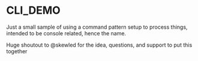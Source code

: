# CLI_DEMO

Just a small sample of using a command pattern setup to process things, intended to be console related, hence the name.

Huge shoutout to @skewled for the idea, questions, and support to put this together